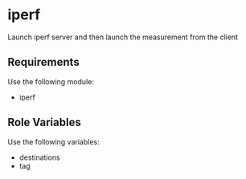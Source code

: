 iperf
=========

Launch iperf server and then launch the measurement from the client

Requirements
------------

Use the following module:
- iperf

Role Variables
--------------

Use the following variables:
- destinations
- tag

